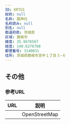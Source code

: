 ```yaml
---
ID: KRTU1
総称: null
名称: 龍神社
名称読み: null
別名: null
都道府県: 茨城県
区域: 鹿嶋市
緯度: 35.9676567
経度: 140.6276788
郵便番号: 3140031
住所: 茨城県鹿嶋市宮中１丁目３−６
---
```


## その他

### 参考URL

| URL | 説明          |
| --- | ------------- |
|     | OpenStreetMap |
